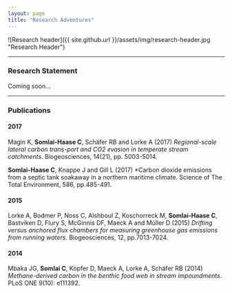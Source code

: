 ```yaml
---
layout: page
title: "Research Adventures"
---
```

![Research header]({{ site.github.url }}/assets/img/research-header.jpg "Research Header")

---

### Research Statement

Coming soon...

---

### Publications

#### 2017
Magin K, **Somlai-Haase C**, Schäfer RB and Lorke A (2017) *Regional-scale lateral carbon trans-port and CO2 evasion in temperate stream catchments*. Biogeosciences, 14(21), pp. 5003-5014.

**Somlai-Haase C**, Knappe J and Gill L (2017) *Carbon dioxide emissions from a septic tank soakaway in a northern maritime climate. Science of The Total Environment, 586, pp.485-491.

#### 2015
Lorke A, Bodmer P, Noss C, Alshboul Z, Koschorreck M, **Somlai-Haase C**, Bastviken D, Flury S, McGinnis DF, Maeck A and Müller D (2015) *Drifting versus anchored flux chambers for measuring greenhouse gas emissions from running waters*. Biogeosciences, 12, pp.7013-7024.

#### 2014
Mbaka JG, **Somlai C**, Köpfer D, Maeck A, Lorke A, Schäfer RB (2014) *Methane-derived carbon in the benthic food web in stream impoundments*. PLoS ONE 9(10): e111392.

